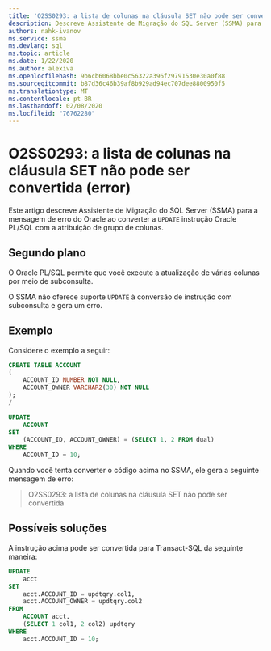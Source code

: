 ```yaml
---
title: 'O2SS0293: a lista de colunas na cláusula SET não pode ser convertida (error)'
description: Descreve Assistente de Migração do SQL Server (SSMA) para a mensagem de erro do Oracle ao converter a instrução Oracle PL/SQL UPDATE com a atribuição de grupo de colunas.
authors: nahk-ivanov
ms.service: ssma
ms.devlang: sql
ms.topic: article
ms.date: 1/22/2020
ms.author: alexiva
ms.openlocfilehash: 9b6cb6068bbe0c56322a396f29791530e30a0f88
ms.sourcegitcommit: b87d36c46b39af8b929ad94ec707dee8800950f5
ms.translationtype: MT
ms.contentlocale: pt-BR
ms.lasthandoff: 02/08/2020
ms.locfileid: "76762280"
---
```

# <a name="o2ss0293-columns-list-in-set-clause-cannot-be-converted-error"></a>O2SS0293: a lista de colunas na cláusula SET não pode ser convertida (error)

Este artigo descreve Assistente de Migração do SQL Server (SSMA) para a mensagem de erro do Oracle ao converter a `UPDATE` instrução Oracle PL/SQL com a atribuição de grupo de colunas.

## <a name="background"></a>Segundo plano

O Oracle PL/SQL permite que você execute a atualização de várias colunas por meio de subconsulta.

O SSMA não oferece suporte `UPDATE` à conversão de instrução com subconsulta e gera um erro.

## <a name="example"></a>Exemplo

Considere o exemplo a seguir:

```sql
CREATE TABLE ACCOUNT
(
    ACCOUNT_ID NUMBER NOT NULL,
    ACCOUNT_OWNER VARCHAR2(30) NOT NULL
);
/

UPDATE
    ACCOUNT
SET
    (ACCOUNT_ID, ACCOUNT_OWNER) = (SELECT 1, 2 FROM dual)
WHERE
    ACCOUNT_ID = 10;
```

Quando você tenta converter o código acima no SSMA, ele gera a seguinte mensagem de erro:

> O2SS0293: a lista de colunas na cláusula SET não pode ser convertida

## <a name="possible-remedies"></a>Possíveis soluções

A instrução acima pode ser convertida para Transact-SQL da seguinte maneira:

```sql
UPDATE
    acct
SET
    acct.ACCOUNT_ID = updtqry.col1,
    acct.ACCOUNT_OWNER = updtqry.col2
FROM
    ACCOUNT acct,
    (SELECT 1 col1, 2 col2) updtqry
WHERE
    acct.ACCOUNT_ID = 10;
```
